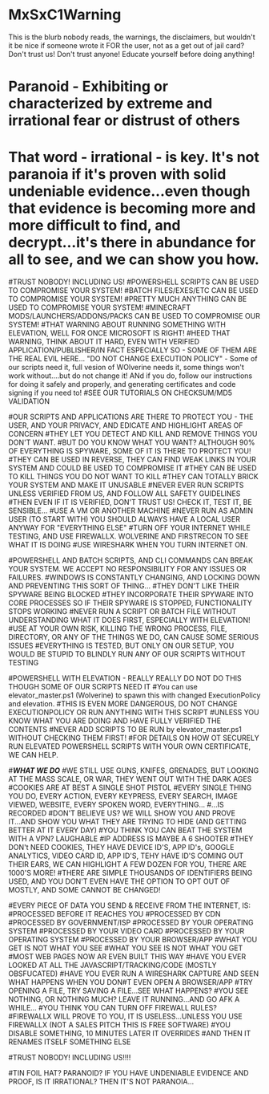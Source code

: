# MxSxC1Warning
This is the blurb nobody reads, the warnings, the disclaimers, but wouldn't it be nice if someone wrote it FOR the user, not as a get out of jail card? Don't trust us! Don't trust anyone! Educate yourself before doing anything!

# Paranoid - Exhibiting or characterized by extreme and irrational fear or distrust of others
# That word - irrational - is key. It's not paranoia if it's proven with solid undeniable evidence...even though that evidence is becoming more and more difficult to find, and decrypt...it's there in abundance for all to see, and we can show you how.

#TRUST NOBODY! INCLUDING US!
#POWERSHELL SCRIPTS CAN BE USED TO COMPROMISE YOUR SYSTEM!
#BATCH FILES/EXES/ETC CAN BE USED TO COMPROMISE YOUR SYSTEM!
#PRETTY MUCH ANYTHING CAN BE USED TO COMPROMISE YOUR SYSTEM!
#MINECRAFT MODS/LAUNCHERS/ADDONS/PACKS CAN BE USED TO COMPROMISE OUR SYSTEM!
#THAT WARNING ABOUT RUNNING SOMETHING WITH ELEVATION, WELL FOR ONCE MICROSOFT IS RIGHT!
#HEED THAT WARNING, THINK ABOUT IT HARD, EVEN WITH VERIFIED APPLICATION/PUBLISHER/IN FACT ESPECIALLY SO - SOME OF THEM ARE THE REAL EVIL HERE...
"DO NOT CHANGE EXECUTION POLICY" - Some of our scripts need it, full vesion of WOlverine needs it, some things won't work without....but do not change it! ANd if you do, follow our instructions for doing it safely and properly, and generating certificates and code signing if you need to!
#SEE OUR TUTORIALS ON CHECKSUM/MD5 VALIDATION

#OUR SCRIPTS AND APPLICATIONS ARE THERE TO PROTECT YOU - THE USER, AND YOUR PRIVACY, AND EDICATE AND HIGHLIGHT AREAS OF CONCERN
#THEY LET YOU DETECT AND KILL AND REMOVE THINGS YOU DON'T WANT. 
#BUT DO YOU KNOW WHAT YOU WANT? ALTHOUGH 90% OF EVERYTHING IS SPYWARE, SOME OF IT IS THERE TO PROTECT YOU!
#THEY CAN BE USED IN REVERSE, THEY CAN FIND WEAK LINKS IN YOUR SYSTEM AND COULD BE USED TO COMPROMISE IT
#THEY CAN BE USED TO KILL THINGS YOU DO NOT WANT TO KILL
#THEY CAN TOTALLY BRICK YOUR SYSTEM AND MAKE IT UNUSABLE
#NEVER EVER RUN SCRIPTS UNLESS VERIFIED FROM US, AND FOLLOW ALL SAFETY GUIDELINES
#THEN EVEN IF IT IS VERIFIED, DON'T TRUST US! CHECK IT, TEST IT, BE SENSIBLE...
#USE A VM OR ANOTHER MACHINE
#NEVER RUN AS ADMIN USER (TO START WITH) YOU SHOULD ALWAYS HAVE A LOCAL USER ANYWAY FOR "EVERYTHING ELSE"
#TURN OFF YOUR INTERNET WHILE TESTING, AND USE FIREWALLX. WOLVERINE AND FIRSTRECON TO SEE WHAT IT IS DOING
#USE WIRESHARK WHEN YOU TURN INTERNET ON.

#POWERSHELL AND BATCH SCRIPTS, AND CLI COMMANDS CAN BREAK YOUR SYSTEM. WE ACCEPT NO RESPONSIBILITY FOR ANY ISSUES OR FAILURES.
#WINDOWS IS CONSTANTLY CHANGING, AND LOCKING DOWN AND PREVENTING THIS SORT OF THING...
#THEY DON'T LIKE THEIR SPYWARE BEING BLOCKED
#THEY INCORPORATE THEIR SPYWARE INTO CORE PROCESSES SO IF THEIR SPYWARE IS STOPPED, FUNCTIONALITY STOPS WORKING
#NEVER RUN A SCRIPT OR BATCH FILE WITHOUT UNDERSTANDING WHAT IT DOES FIRST, ESPECIALLY WITH ELEVATION!
#USE AT YOUR OWN RISK, KILLING THE WRONG PROCESS, FILE, DIRECTORY, OR ANY OF THE THINGS WE DO, CAN CAUSE SOME SERIOUS ISSUES
#EVERYTHING IS TESTED, BUT ONLY ON OUR SETUP, YOU WOULD BE STUPID TO BLINDLY RUN ANY OF OUR SCRIPTS WITHOUT TESTING

#POWERSHELL WITH ELEVATION - REALLY REALLY DO NOT DO THIS THOUGH SOME OF OUR SCRIPTS NEED IT
#You can use elevator_master.ps1 (Wolverine) to spawn this with changed ExecutionPolicy and elevation.
#THIS IS EVEN MORE DANGEROUS, DO NOT CHANGE EXECUTIONPOLICY OR RUN ANYTHING WITH THIS SCRIPT
#UNLESS YOU KNOW WHAT YOU ARE DOING AND HAVE FULLY VERIFIED THE CONTENTS
#NEVER ADD SCRIPTS TO BE RUN by elevator_master.ps1 WITHOUT CHECKING THEM FIRST!
#FOR DETAILS ON HOW OT SECURELY RUN ELEVATED POWERSHELL SCRIPTS WITH YOUR OWN CERTIFICATE, WE CAN HELP.

#___WHAT WE DO___
#WE STILL USE GUNS, KNIFES, GRENADES, BUT LOOKING AT THE MASS SCALE, OR WAR, THEY WENT OUT WITH THE DARK AGES
#COOKIES ARE AT BEST A SINGLE SHOT PISTOL
#EVERY SINGLE THING YOU DO, EVERY ACTION, EVERY KEYPRESS, EVERY SEARCH, IMAGE VIEWED, WEBSITE, EVERY SPOKEN WORD, EVERYTHING...
#...IS RECORDED
#DON'T BELIEVE US? WE WILL SHOW YOU AND PROVE IT...AND SHOW YOU WHAT THEY ARE TRYING TO HIDE (AND GETTING BETTER AT IT EVERY DAY)
#YOU THINK YOU CAN BEAT THE SYSTEM WITH A VPN? LAUGHABLE
#IP ADDRESS IS MAYBE A 6 SHOOTER
#THEY DON't NEED COOKIES, THEY HAVE DEVICE ID'S, APP ID's, GOOGLE ANALYTICS, VIDEO CARD ID, APP ID'S, TEHY HAVE ID'S COMING OUT THEIR EARS, WE CAN HIGHLIGHT A FEW DOZEN FOR YOU, THERE ARE 1000'S MORE!
#THERE ARE SIMPLE THOUSANDS OF IDENTIFIERS BEING USED, AND YOU DON'T EVEN HAVE THE OPTION TO OPT OUT OF MOSTLY, AND SOME CANNOT BE CHANGED!

#EVERY PIECE OF DATA YOU SEND & RECEIVE FROM THE INTERNET, IS:
#PROCESSED BEFORE IT REACHES YOU
#PROCESSED BY CDN
#PROCESSED BY GOVERNMENT/ISP
#PROCESSED BY YOUR OPERATING SYSTEM
#PROCESSED BY YOUR VIDEO CARD
#PROCESSED BY YOUR OPERATING SYSTEM
#PROCESSED BY YOUR BROWSER/APP 
#WHAT YOU GET IS NOT WHAT YOU SEE
#WHAT YOU SEE IS NOT WHAT YOU GET
#MOST WEB PAGES NOW AR EVEN BUILT THIS WAY
#HAVE YOU EVER LOOKED AT ALL THE JAVASCRIPT/TRACKING/CODE (MOSTLY OBSFUCATED)
#HAVE YOU EVER RUN A WIRESHARK CAPTURE AND SEEN WHAT HAPPENS WHEN YOU DON#T EVEN OPEN A BROWSER/APP
#TRY OPENING A FILE, TRY SAVING A FILE...SEE WHAT HAPPENS?
#YOU SEE NOTHING, OR NOTHING MUCH? LEAVE IT RUNNING...AND GO AFK A WHILE...
#YOU THINK YOU CAN TURN OFF FIREWALL RULES?
#FIREWALLX WILL PROVE TO YOU, IT IS USELESS...UNLESS YOU USE FIREWALLX (NOT A SALES PITCH THIS IS FREE SOFTWARE)
#YOU DISABLE SOMETHING, 10 MINUTES LATER IT OVERRIDES
#AND THEN IT RENAMES ITSELF SOMETHING ELSE

#TRUST NOBODY! INCLUDING US!!!!

#TIN FOIL HAT? PARANOID? IF YOU HAVE UNDENIABLE EVIDENCE AND PROOF, IS IT IRRATIONAL? THEN IT'S NOT PARANOIA...

